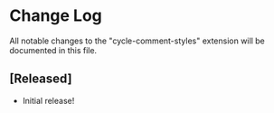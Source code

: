 # Change Log

All notable changes to the "cycle-comment-styles" extension will be documented in this file.

<!-- Check [Keep a Changelog](http://keepachangelog.com/) for recommendations on how to structure this file. -->

## [Released]

- Initial release!
